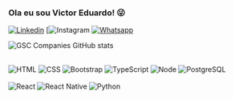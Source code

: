 ### Ola eu sou Victor Eduardo! 😜
[![Linkedin]()]()
[![Instagram](https://www.instagram.com/gsc_companies)
[![Whatsapp](https://img.shields.io/badge/WhatsApp-25D366?style=for-the-badge&logo=whatsapp&logoColor=white)](https://wa.me//5513996395898)

![GSC Companies GitHub stats](https://github-readme-stats.vercel.app/api?username=GscCompanies&show_icons=true&theme=radical)


<div style="display: inline_blok"><br/>
<img alt="HTML" src="https://img.shields.io/badge/HTML5-E34F26?style=for-the-badge&logo=html5&logoColor=white" />
<img alt="CSS" src="https://img.shields.io/badge/CSS3-1572B6?style=for-the-badge&logo=css3&logoColor=white" />
<!--<img alt="JavaScript" src="https://img.shields.io/badge/JavaScript-F7DF1E?style=for-the-badge&logo=javascript&logoColor=black" />-->
<img alt="Bootstrap" src="https://img.shields.io/badge/Bootstrap-563D7C?style=for-the-badge&logo=bootstrap&logoColor=white" />
<!--<img alt="PHP" src="https://img.shields.io/badge/PHP-777BB4?style=for-the-badge&logo=php&logoColor=white" />-->
<!--<img alt="Python" src="https://img.shields.io/badge/Python-3776AB?style=for-the-badge&logo=python&logoColor=white" />-->
<img alt="TypeScript" src="https://img.shields.io/badge/TypeScript-007ACC?style=for-the-badge&logo=typescript&logoColor=white" />
<img alt="Node" src="https://img.shields.io/badge/Node.js-43853D?style=for-the-badge&logo=node.js&logoColor=white" />
<img alt="PostgreSQL" src="https://img.shields.io/badge/PostgreSQL-316192?style=for-the-badge&logo=postgresql&logoColor=white" />
<!--<img alt="" src="" />-->


<div style="display: inline_blok"><br/>
<img alt="React" src="https://img.shields.io/badge/React-20232A?style=for-the-badge&logo=react&logoColor=61DAFB" />
<img alt="React Native" src="https://img.shields.io/badge/React_Native-20232A?style=for-the-badge&logo=react&logoColor=61DAFB" />
<!--<img alt="PHP" src="https://img.shields.io/badge/PHP-777BB4?style=for-the-badge&logo=php&logoColor=white" />-->
<img alt="Python" src="https://img.shields.io/badge/Python-3776AB?style=for-the-badge&logo=python&logoColor=white" />
</div><br/>
